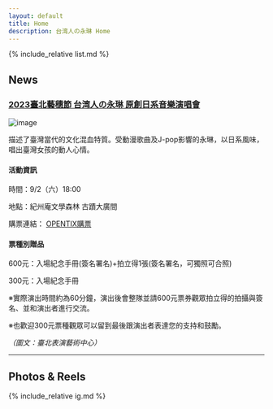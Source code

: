 ```yaml
---
layout: default
title: Home
description: 台湾人の永琳 Home
---
```


{% include_relative list.md %}

## News

### [2023臺北藝穗節 台湾人の永琳 原創日系音樂演唱會](https://www.tpac-taipei.org/festival-fringe/program/568)

![image](https://scontent-tpe1-1.xx.fbcdn.net/v/t39.30808-6/366270394_684911677009285_8799721046949692291_n.jpg?_nc_cat=108&cb=99be929b-59f725be&ccb=1-7&_nc_sid=7f8c78&_nc_ohc=-CsbdBE3VAUAX8-JQI6&_nc_ht=scontent-tpe1-1.xx&oh=00_AfD6_rokkF9CsZ4FhmTfcO7k09nCtj8c0aI_Y8uVpaciQw&oe=64DE0616)

描述了臺灣當代的文化混血特質。受動漫歌曲及J-pop影響的永琳，以日系風味，唱出臺灣女孩的動人心情。

#### 活動資訊

時間：9/2（六）18:00

地點：紀州庵文學森林 古蹟大廣間

購票連結： [OPENTIX購票](https://www.opentix.life/event/1663438865957658625)

#### 票種別贈品

600元：入場紀念手冊(簽名署名)+拍立得1張(簽名署名，可獨照可合照)

300元：入場紀念手冊

※實際演出時間約為60分鐘，演出後會整隊並請600元票券觀眾拍立得的拍攝與簽名、並和演出者進行交流。

※也歡迎300元票種觀眾可以留到最後跟演出者表達您的支持和鼓勵。

*（圖文：臺北表演藝術中心）*

---
## Photos & Reels

{% include_relative ig.md %}
